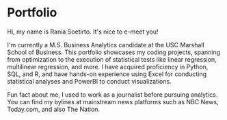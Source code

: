 # Portfolio

Hi, my name is Rania Soetirto. It's nice to e-meet you!

I'm currently a M.S. Business Analytics candidate at the USC Marshall School of Business. 
This portfolio showcases my coding projects, spanning from optimization to the execution of statistical tests like linear regression, multilinear regression, and more. 
I have acquired proficiency in Python, SQL, and R, and have hands-on experience using Excel for conducting statistical analyses and PowerBI to conduct visualizations. 

Fun fact about me, I used to work as a journalist before pursuing analytics. 
You can find my bylines at mainstream news platforms such as NBC News, Today.com, and also The Nation. 
